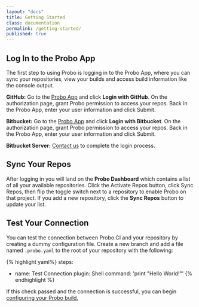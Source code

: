 ```yaml
---
layout: "docs"
title: Getting Started
class: documentation
permalink: /getting-started/
published: true
---
```

## Log In to the Probo App
The first step to using Probo is logging in to the Probo App, where you can sync your repositories, view your builds and access build information like the console output.

**GitHub:** Go to the [Probo App](https://app.probo.ci/ "Probo App") and click **Login with GitHub**. On the authorization page, grant Probo permission to access your repos. Back in the Probo App, enter your user information and click Submit.

**Bitbucket:** Go to the [Probo App](https://app.probo.ci/ "Probo App") and click **Login with Bitbucket**. On the authorization page, grant Probo permission to access your repos. Back in the Probo App, enter your user information and click Submit.

**Bitbucket Server:** [Contact us](/contact/ "Contact us") to complete the login process.

## Sync Your Repos
After logging in you will land on the **Probo Dashboard** which contains a list of all your available repositories. Click the Activate Repos button, click Sync Repos, then flip the toggle switch next to a repository to enable Probo on that project. If you add a new repository, click the **Sync Repos** button to update your list.

## Test Your Connection
You can test the connection between Probo.CI and your repository by creating a dummy configuration file. Create a new branch and add a file named `.probo.yaml` to the root of your repository with the following:

{% highlight yaml%}
steps:
  - name: Test Connection
    plugin: Shell
    command: 'print "Hello World!"'
{% endhighlight %}

If this check passed and the connection is successful, you can begin [configuring your Probo build.](/docs/build "Build Configuration")
